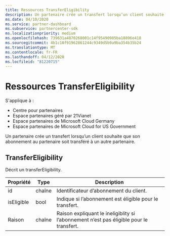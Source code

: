 ```yaml
---
title: Ressources TransferEligibility
description: Un partenaire crée un transfert lorsqu’un client souhaite que son abonnement au partenaire soit transféré à un autre partenaire.
ms.date: 04/10/2020
ms.service: partner-dashboard
ms.subservice: partnercenter-sdk
ms.localizationpriority: medium
ms.openlocfilehash: 739631a4870268001c14f95490985ba18896e418
ms.sourcegitcommit: 4b1c10f91962861244c9349d5b9a9ba354b35b24
ms.translationtype: MT
ms.contentlocale: fr-FR
ms.lasthandoff: 04/12/2020
ms.locfileid: "81220715"
---
```

# <a name="transfereligibility-resources"></a>Ressources TransferEligibility

S'applique à :

- Centre pour partenaires
- Espace partenaires géré par 21Vianet
- Espace partenaires de Microsoft Cloud Germany
- Espace partenaires de Microsoft Cloud for US Government

Un partenaire crée un transfert lorsqu’un client souhaite que son abonnement au partenaire soit transféré à un autre partenaire.

## <a name="transfereligibility"></a>TransferEligibility

Décrit un transferEligibility.

| Propriété              | Type             | Description                                                                              |
|-----------------------|------------------|------------------------------------------------------------------------------------------|
| id                    | chaîne           | Identificateur d’abonnement du client.                                                  |
| isEligible            | bool             | Indique si l’abonnement est éligible pour le transfert.                         |
| Raison                | chaîne           | Raison expliquant le ineligiblity si l’abonnement n’est pas éligible pour le transfert. |
